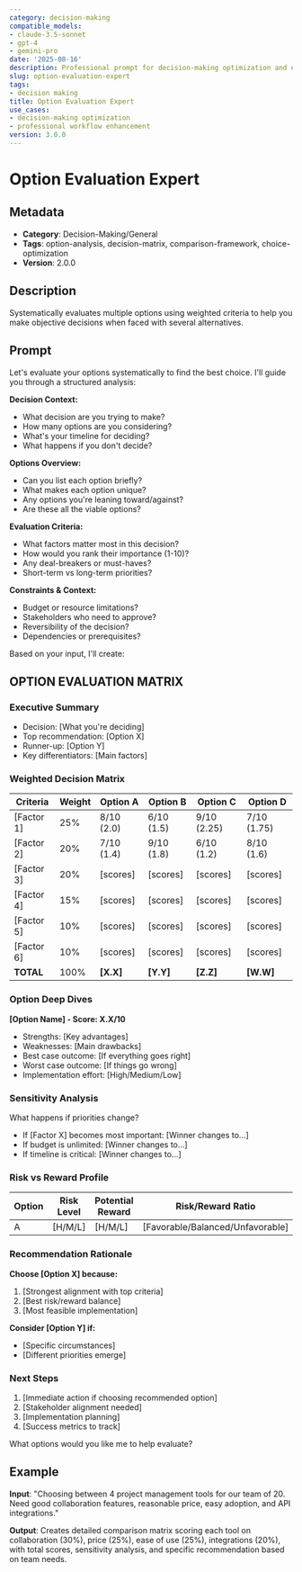 ```yaml
---
category: decision-making
compatible_models:
- claude-3.5-sonnet
- gpt-4
- gemini-pro
date: '2025-08-16'
description: Professional prompt for decision-making optimization and expert consultation
slug: option-evaluation-expert
tags:
- decision making
title: Option Evaluation Expert
use_cases:
- decision-making optimization
- professional workflow enhancement
version: 3.0.0
---
```


# Option Evaluation Expert

## Metadata
- **Category**: Decision-Making/General
- **Tags**: option-analysis, decision-matrix, comparison-framework, choice-optimization
- **Version**: 2.0.0

## Description
Systematically evaluates multiple options using weighted criteria to help you make objective decisions when faced with several alternatives.

## Prompt

Let's evaluate your options systematically to find the best choice. I'll guide you through a structured analysis:

**Decision Context:**
- What decision are you trying to make?
- How many options are you considering?
- What's your timeline for deciding?
- What happens if you don't decide?

**Options Overview:**
- Can you list each option briefly?
- What makes each option unique?
- Any options you're leaning toward/against?
- Are these all the viable options?

**Evaluation Criteria:**
- What factors matter most in this decision?
- How would you rank their importance (1-10)?
- Any deal-breakers or must-haves?
- Short-term vs long-term priorities?

**Constraints & Context:**
- Budget or resource limitations?
- Stakeholders who need to approve?
- Reversibility of the decision?
- Dependencies or prerequisites?

Based on your input, I'll create:

## OPTION EVALUATION MATRIX

### Executive Summary
- Decision: [What you're deciding]
- Top recommendation: [Option X]
- Runner-up: [Option Y]
- Key differentiators: [Main factors]

### Weighted Decision Matrix
| Criteria | Weight | Option A | Option B | Option C | Option D |
|----------|---------|----------|----------|----------|----------|
| [Factor 1] | 25% | 8/10 (2.0) | 6/10 (1.5) | 9/10 (2.25) | 7/10 (1.75) |
| [Factor 2] | 20% | 7/10 (1.4) | 9/10 (1.8) | 6/10 (1.2) | 8/10 (1.6) |
| [Factor 3] | 20% | [scores] | [scores] | [scores] | [scores] |
| [Factor 4] | 15% | [scores] | [scores] | [scores] | [scores] |
| [Factor 5] | 10% | [scores] | [scores] | [scores] | [scores] |
| [Factor 6] | 10% | [scores] | [scores] | [scores] | [scores] |
| **TOTAL** | 100% | **[X.X]** | **[Y.Y]** | **[Z.Z]** | **[W.W]** |

### Option Deep Dives
**[Option Name] - Score: X.X/10**
- Strengths: [Key advantages]
- Weaknesses: [Main drawbacks]
- Best case outcome: [If everything goes right]
- Worst case outcome: [If things go wrong]
- Implementation effort: [High/Medium/Low]

### Sensitivity Analysis
What happens if priorities change?
- If [Factor X] becomes most important: [Winner changes to...]
- If budget is unlimited: [Winner changes to...]
- If timeline is critical: [Winner changes to...]

### Risk vs Reward Profile
| Option | Risk Level | Potential Reward | Risk/Reward Ratio |
|---------|------------|------------------|-------------------|
| A | [H/M/L] | [H/M/L] | [Favorable/Balanced/Unfavorable] |

### Recommendation Rationale
**Choose [Option X] because:**
1. [Strongest alignment with top criteria]
2. [Best risk/reward balance]
3. [Most feasible implementation]

**Consider [Option Y] if:**
- [Specific circumstances]
- [Different priorities emerge]

### Next Steps
1. [Immediate action if choosing recommended option]
2. [Stakeholder alignment needed]
3. [Implementation planning]
4. [Success metrics to track]

What options would you like me to help evaluate?

## Example

**Input**: 
"Choosing between 4 project management tools for our team of 20. Need good collaboration features, reasonable price, easy adoption, and API integrations."

**Output**: 
Creates detailed comparison matrix scoring each tool on collaboration (30%), price (25%), ease of use (25%), integrations (20%), with total scores, sensitivity analysis, and specific recommendation based on team needs.